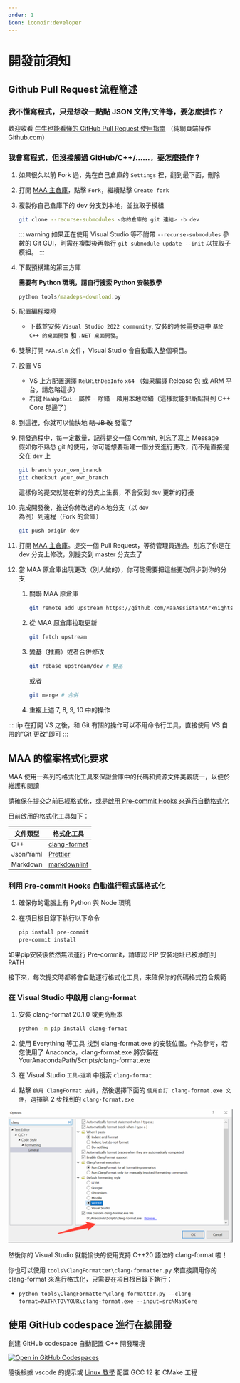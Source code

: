 ```yaml
---
order: 1
icon: iconoir:developer
---
```


# 開發前須知

## Github Pull Request 流程簡述

### 我不懂寫程式，只是想改一點點 JSON 文件/文件等，要怎麼操作？

歡迎收看 [牛牛也能看懂的 GitHub Pull Request 使用指南](./pr-tutorial.md) （純網頁端操作 Github.com）

### 我會寫程式，但沒接觸過 GitHub/C++/……，要怎麼操作？

1. 如果很久以前 Fork 過，先在自己倉庫的 `Settings` 裡，翻到最下面，刪除
2. 打開 [MAA 主倉庫](https://github.com/MaaAssistantArknights/MaaAssistantArknights)，點擊 `Fork`，繼續點擊 `Create fork`
3. 複製你自己倉庫下的 dev 分支到本地，並拉取子模組

    ```bash
    git clone --recurse-submodules <你的倉庫的 git 連結> -b dev
    ```

    ::: warning
    如果正在使用 Visual Studio 等不附帶 `--recurse-submodules` 參數的 Git GUI，則需在複製後再執行 `git submodule update --init` 以拉取子模組。
    :::

4. 下載預構建的第三方庫

    **需要有 Python 環境，請自行搜索 Python 安裝教學**  

    ```cmd
    python tools/maadeps-download.py
    ```

5. 配置編程環境

    - 下載並安裝 `Visual Studio 2022 community`, 安裝的時候需要選中 `基於 C++ 的桌面開發` 和 `.NET 桌面開發`。

6. 雙擊打開 `MAA.sln` 文件，Visual Studio 會自動載入整個項目。
7. 設置 VS

    - VS 上方配置選擇 `RelWithDebInfo` `x64` （如果編譯 Release 包 或 ARM 平台，請忽略這步）
    - 右鍵 `MaaWpfGui` - 屬性 - 除錯 - 啟用本地除錯（這樣就能把斷點掛到 C++ Core 那邊了）

8. 到這裡，你就可以愉快地 ~~瞎 JB 改~~ 發電了
9. 開發過程中，每一定數量，記得提交一個 Commit, 別忘了寫上 Message  
   假如你不熟悉 git 的使用，你可能想要新建一個分支進行更改，而不是直接提交在 `dev` 上

    ```bash
    git branch your_own_branch
    git checkout your_own_branch
    ```

    這樣你的提交就能在新的分支上生長，不會受到 `dev` 更新的打擾

10. 完成開發後，推送你修改過的本地分支（以 `dev` 為例）到遠程（Fork 的倉庫）

    ```bash
    git push origin dev
    ```

11. 打開 [MAA 主倉庫](https://github.com/MaaAssistantArknights/MaaAssistantArknights)。提交一個 Pull Request，等待管理員通過。別忘了你是在 dev 分支上修改，別提交到 master 分支去了
12. 當 MAA 原倉庫出現更改（別人做的），你可能需要把這些更改同步到你的分支

    1. 關聯 MAA 原倉庫

        ```bash
        git remote add upstream https://github.com/MaaAssistantArknights/MaaAssistantArknights.git
        ```

    2. 從 MAA 原倉庫拉取更新

        ```bash
        git fetch upstream
        ```

    3. 變基（推薦）或者合併修改

        ```bash
        git rebase upstream/dev # 變基
        ```

        或者

        ```bash
        git merge # 合併
        ```

    4. 重複上述 7, 8, 9, 10 中的操作

::: tip
在打開 VS 之後，和 Git 有關的操作可以不用命令行工具，直接使用 VS 自帶的“Git 更改”即可
:::

## MAA 的檔案格式化要求

MAA 使用一系列的格式化工具來保證倉庫中的代碼和資源文件美觀統一，以便於維護和閱讀

請確保在提交之前已經格式化，或是[啟用 Pre-commit Hooks 來進行自動格式化](#利用-pre-commit-hooks-自動進行程式碼格式化)

目前啟用的格式化工具如下：

| 文件類型 | 格式化工具 |
| --- | --- |
| C++ | [clang-format](https://clang.llvm.org/docs/ClangFormat.html) |
| Json/Yaml | [Prettier](https://prettier.io/) |
| Markdown | [markdownlint](https://github.com/DavidAnson/markdownlint-cli2) |

### 利用 Pre-commit Hooks 自動進行程式碼格式化

1. 確保你的電腦上有 Python 與 Node 環境

2. 在項目根目錄下執行以下命令

    ```bash
    pip install pre-commit
    pre-commit install
    ```

如果pip安裝後依然無法運行 Pre-commit，請確認 PIP 安裝地址已被添加到 PATH

接下來，每次提交時都將會自動運行格式化工具，來確保你的代碼格式符合規範

### 在 Visual Studio 中啟用 clang-format

1. 安裝 clang-format 20.1.0 或更高版本

    ```bash
    python -m pip install clang-format
    ```

2. 使用 Everything 等工具 找到 clang-format.exe 的安裝位置。作為參考，若您使用了 Anaconda，clang-format.exe 將安裝在 YourAnacondaPath/Scripts/clang-format.exe

3. 在 Visual Studio `工具-選項` 中搜索 `clang-format`
4. 點擊 `啟用 ClangFormat 支持`，然後選擇下面的 `使用自訂 clang-format.exe 文件`，選擇第 2 步找到的 `clang-format.exe`

![Visual Studio 設置 clang-format](/images/zh-cn/development-enable-vs-clang-format.png)

然後你的 Visual Studio 就能愉快的使用支持 C++20 語法的 clang-format 啦！

你也可以使用 `tools\ClangFormatter\clang-formatter.py` 來直接調用你的 clang-format 來進行格式化，只需要在項目根目錄下執行：

- `python tools\ClangFormatter\clang-formatter.py --clang-format=PATH\TO\YOUR\clang-format.exe --input=src\MaaCore`

## 使用 GitHub codespace 進行在線開發

創建 GitHub codespace 自動配置 C++ 開發環境

[![Open in GitHub Codespaces](https://github.com/codespaces/badge.svg?color=green)](https://codespaces.new/MaaAssistantArknights/MaaAssistantArknights)

隨後根據 vscode 的提示或 [Linux 教學](./linux-tutorial.md) 配置 GCC 12 和 CMake 工程
